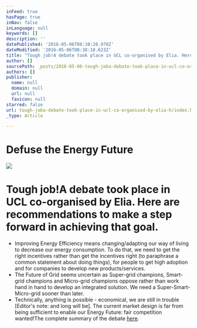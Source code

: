 ```yaml
---
inFeed: true
hasPage: true
inNav: false
inLanguage: null
keywords: []
description: ''
datePublished: '2016-05-06T08:38:28.970Z'
dateModified: '2016-05-06T08:38:18.623Z'
title: "Tough job!A debate took place in UCL co-organised by Elia. Here are recommendations to make a step forward in achieving that goal. Improving Energy Efficiency means changing/adapting our way of living to decrease our energy consumption. To do that, we need to get the right incentives rather than get the incentives right (to paraphrase a common statement about doing things), for people to get high adoption and for companies to develop new products/services.The Future of Grid seems uncertain as Super-grid champions, Smart-grid champions and Micro-grid champions oppose rather than work hand in hand to develop an integrated solution. We need a Super-Smart-Micro-grid sooner than later.Technically, anything is possible - economical, we are still in trouble [Editor's note: and long will be]. The current market design is far from being sufficient to enable our Energy Future: fair competition wanted!The complete summary of the debate here."
author: []
sourcePath: _posts/2016-05-06-tough-joba-debate-took-place-in-ucl-co-organised-by-elia-h.md
authors: []
publisher:
  name: null
  domain: null
  url: null
  favicon: null
starred: false
url: tough-joba-debate-took-place-in-ucl-co-organised-by-elia-h/index.html
_type: Article

---
```

# Defuse the Energy Future
![](https://the-grid-user-content.s3-us-west-2.amazonaws.com/73e1d6b8-8824-4c1f-aa3c-6363ebd7a335.jpg)

# Tough job!A debate took place in UCL co-organised by Elia. Here are recommendations to make a step forward in achieving that goal.

* Improving Energy Efficiency means changing/adapting our way of living to decrease our energy consumption. To do that, we need to get the right incentives rather than get the incentives right (to paraphrase a common statement about doing things), for people to get high adoption and for companies to develop new products/services.
* The Future of Grid seems uncertain as Super-grid champions, Smart-grid champions and Micro-grid champions oppose rather than work hand in hand to develop an integrated solution. We need a Super-Smart-Micro-grid sooner than later.
* Technically, anything is possible - economical, we are still in trouble \[Editor's note: and long will be\]. The current market design is far from being sufficient to enable our Energy Future: fair competition wanted!The complete summary of the debate [here][0].

[0]: https://www.linkedin.com/pulse/defuse-energy-future-christophe-druet